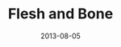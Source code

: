 ---
layout: media
category: media
series: "God Is ____"
title: "Flesh and Bone"
date: 2013-08-05
description: "Chuck Mingo talks about how Jesus is God in flesh and bone."
video: "https://s3.amazonaws.com/crossroadsvideomessages/god_is_04_oakley.mp4"
video-poster: "https://www.crossroads.net/uploadedfiles/god_is_04_still_oakley.jpg"
---